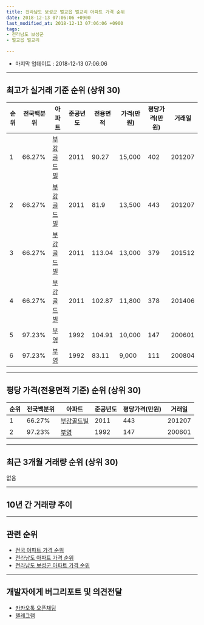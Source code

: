 ```yaml
---
title: 전라남도 보성군 벌교읍 벌교리 아파트 가격 순위
date: 2018-12-13 07:06:06 +0900
last_modified_at: 2018-12-13 07:06:06 +0900
tags:
- 전라남도 보성군
- 벌교읍 벌교리

---
```


* 마지막 업데이트 : 2018-12-13 07:06:06

---

## 최고가 실거래 기준 순위 (상위 30)


|순위|전국백분위|아파트|준공년도|전용면적|가격(만원)|평당가격(만원)|거래일|
|---|---|---|---|---|---|---|---|
|1|66.27%|[부강골드빌](https://search.naver.com/search.naver?query=%EC%A0%84%EB%9D%BC%EB%82%A8%EB%8F%84+%EB%B3%B4%EC%84%B1%EA%B5%B0+%EB%B2%8C%EA%B5%90%EC%9D%8D+%EB%B2%8C%EA%B5%90%EB%A6%AC+%EB%B6%80%EA%B0%95%EA%B3%A8%EB%93%9C%EB%B9%8C)|2011|90.27|15,000|402|201207|
|2|66.27%|[부강골드빌](https://search.naver.com/search.naver?query=%EC%A0%84%EB%9D%BC%EB%82%A8%EB%8F%84+%EB%B3%B4%EC%84%B1%EA%B5%B0+%EB%B2%8C%EA%B5%90%EC%9D%8D+%EB%B2%8C%EA%B5%90%EB%A6%AC+%EB%B6%80%EA%B0%95%EA%B3%A8%EB%93%9C%EB%B9%8C)|2011|81.9|13,500|443|201207|
|3|66.27%|[부강골드빌](https://search.naver.com/search.naver?query=%EC%A0%84%EB%9D%BC%EB%82%A8%EB%8F%84+%EB%B3%B4%EC%84%B1%EA%B5%B0+%EB%B2%8C%EA%B5%90%EC%9D%8D+%EB%B2%8C%EA%B5%90%EB%A6%AC+%EB%B6%80%EA%B0%95%EA%B3%A8%EB%93%9C%EB%B9%8C)|2011|113.04|13,000|379|201512|
|4|66.27%|[부강골드빌](https://search.naver.com/search.naver?query=%EC%A0%84%EB%9D%BC%EB%82%A8%EB%8F%84+%EB%B3%B4%EC%84%B1%EA%B5%B0+%EB%B2%8C%EA%B5%90%EC%9D%8D+%EB%B2%8C%EA%B5%90%EB%A6%AC+%EB%B6%80%EA%B0%95%EA%B3%A8%EB%93%9C%EB%B9%8C)|2011|102.87|11,800|378|201406|
|5|97.23%|[부영](https://search.naver.com/search.naver?query=%EC%A0%84%EB%9D%BC%EB%82%A8%EB%8F%84+%EB%B3%B4%EC%84%B1%EA%B5%B0+%EB%B2%8C%EA%B5%90%EC%9D%8D+%EB%B2%8C%EA%B5%90%EB%A6%AC+%EB%B6%80%EC%98%81)|1992|104.91|10,000|147|200601|
|6|97.23%|[부영](https://search.naver.com/search.naver?query=%EC%A0%84%EB%9D%BC%EB%82%A8%EB%8F%84+%EB%B3%B4%EC%84%B1%EA%B5%B0+%EB%B2%8C%EA%B5%90%EC%9D%8D+%EB%B2%8C%EA%B5%90%EB%A6%AC+%EB%B6%80%EC%98%81)|1992|83.11|9,000|111|200804|


---

## 평당 가격(전용면적 기준) 순위 (상위 30)


|순위|전국백분위|아파트|준공년도|평당가격(만원)|거래일|
|---|---|---|---|---|---|
|1|66.27%|[부강골드빌](https://search.naver.com/search.naver?query=%EC%A0%84%EB%9D%BC%EB%82%A8%EB%8F%84+%EB%B3%B4%EC%84%B1%EA%B5%B0+%EB%B2%8C%EA%B5%90%EC%9D%8D+%EB%B2%8C%EA%B5%90%EB%A6%AC+%EB%B6%80%EA%B0%95%EA%B3%A8%EB%93%9C%EB%B9%8C)|2011|443|201207|
|2|97.23%|[부영](https://search.naver.com/search.naver?query=%EC%A0%84%EB%9D%BC%EB%82%A8%EB%8F%84+%EB%B3%B4%EC%84%B1%EA%B5%B0+%EB%B2%8C%EA%B5%90%EC%9D%8D+%EB%B2%8C%EA%B5%90%EB%A6%AC+%EB%B6%80%EC%98%81)|1992|147|200601|


---

## 최근 3개월 거래량 순위 (상위 30)

없음

---

## 10년 간 거래량 추이


<div style="width:100%;">
    <canvas id="deal_progress" height="250"></canvas>
</div>

<script>
new Chart(document.getElementById("deal_progress"), {
    type: 'line',
    data: {
        labels: ['200812','200901','200902','200903','200904','200905','200906','200907','200908','200909','200910','200911','200912','201001','201002','201003','201004','201005','201006','201007','201008','201009','201010','201011','201012','201101','201102','201103','201104','201105','201106','201107','201108','201109','201110','201111','201112','201201','201202','201203','201204','201205','201206','201207','201208','201209','201210','201211','201212','201301','201302','201303','201304','201305','201306','201307','201308','201309','201310','201311','201312','201401','201402','201403','201404','201405','201406','201407','201408','201409','201410','201411','201412','201501','201502','201503','201504','201505','201506','201507','201508','201509','201510','201511','201512','201601','201602','201603','201604','201605','201606','201607','201608','201609','201610','201611','201612','201701','201702','201703','201704','201705','201706','201707','201708','201709','201710','201711','201712','201801','201802','201803','201804','201805','201806','201807','201808','201809','201810','201811','201812'],
        datasets: [{
            label: '실거래 수',
            pointRadius: 1,
            data: [1, 1, 0, 1, 3, 0, 1, 0, 0, 0, 0, 0, 1, 0, 0, 0, 0, 0, 0, 0, 0, 0, 0, 1, 0, 1, 0, 0, 0, 0, 0, 0, 0, 0, 0, 0, 1, 0, 0, 0, 0, 0, 0, 3, 1, 3, 2, 1, 0, 0, 1, 0, 0, 0, 1, 1, 0, 0, 0, 1, 1, 0, 1, 0, 0, 0, 1, 0, 0, 0, 0, 0, 0, 0, 2, 0, 0, 1, 0, 0, 0, 0, 1, 0, 1, 0, 0, 0, 0, 1, 1, 0, 1, 1, 1, 1, 0, 0, 0, 2, 0, 1, 1, 0, 0, 1, 0, 1, 1, 2, 1, 1, 1, 0, 1, 0, 0, 0, 0, 0, 0],
            borderColor: "rgba(255, 201, 14, 1)",
            backgroundColor: "rgba(255, 201, 14, 0.5)",
            fill: true,
        }]
    },
    options: {
        responsive: true,
        title: {
            display: true,
            text: '10년간 거래량 추이'
        },
        tooltips: {
            mode: 'index',
            intersect: false,
        },
        hover: {
            mode: 'nearest',
            intersect: true
        },
        scales: {
            xAxes: [{
                display: true,
                scaleLabel: {
                    display: true,
                    labelString: '년/월'
                }
            }],
            yAxes: [{
                display: true,
                ticks: {
                    suggestedMin: 0,
                },
                scaleLabel: {
                    display: true,
                    labelString: '실거래 수'
                }
            }]
        }
    }
});

</script>


---

## 관련 순위

- [전국 아파트 가격 순위](https://inasie.github.io/apt-ranking/전국)
- [전라남도 아파트 가격 순위](https://inasie.github.io/apt-ranking/전라남도)
- [전라남도 보성군 아파트 가격 순위](https://inasie.github.io/apt-ranking/전라남도-보성군)


---

## 개발자에게 버그리포트 및 의견전달

- [카카오톡 오픈채팅](https://open.kakao.com/o/gLJUAP4)
- [텔레그램](https://t.me/inasie)

